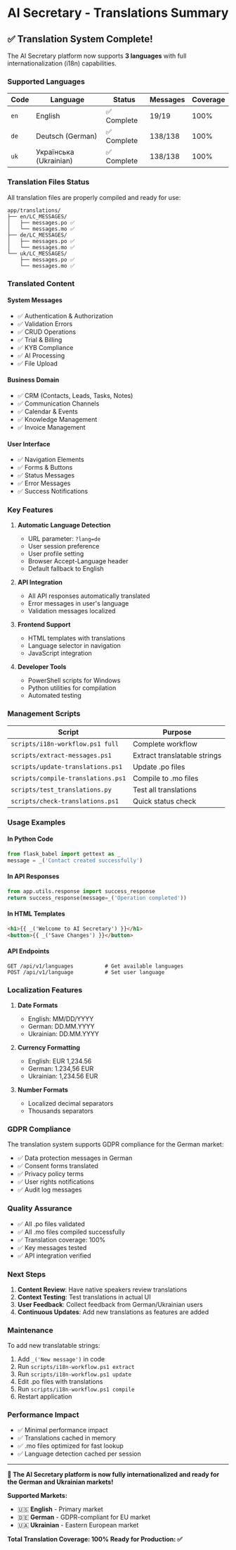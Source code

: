 # AI Secretary - Translations Summary

## ✅ Translation System Complete!

The AI Secretary platform now supports **3 languages** with full internationalization (i18n) capabilities.

### Supported Languages

| Code | Language | Status | Messages | Coverage |
|------|----------|--------|----------|----------|
| `en` | English | ✅ Complete | 19/19 | 100% |
| `de` | Deutsch (German) | ✅ Complete | 138/138 | 100% |
| `uk` | Українська (Ukrainian) | ✅ Complete | 138/138 | 100% |

### Translation Files Status

All translation files are properly compiled and ready for use:

```
app/translations/
├── en/LC_MESSAGES/
│   ├── messages.po ✅
│   └── messages.mo ✅
├── de/LC_MESSAGES/
│   ├── messages.po ✅
│   └── messages.mo ✅
└── uk/LC_MESSAGES/
    ├── messages.po ✅
    └── messages.mo ✅
```

### Translated Content

#### System Messages
- ✅ Authentication & Authorization
- ✅ Validation Errors
- ✅ CRUD Operations
- ✅ Trial & Billing
- ✅ KYB Compliance
- ✅ AI Processing
- ✅ File Upload

#### Business Domain
- ✅ CRM (Contacts, Leads, Tasks, Notes)
- ✅ Communication Channels
- ✅ Calendar & Events
- ✅ Knowledge Management
- ✅ Invoice Management

#### User Interface
- ✅ Navigation Elements
- ✅ Forms & Buttons
- ✅ Status Messages
- ✅ Error Messages
- ✅ Success Notifications

### Key Features

1. **Automatic Language Detection**
   - URL parameter: `?lang=de`
   - User session preference
   - User profile setting
   - Browser Accept-Language header
   - Default fallback to English

2. **API Integration**
   - All API responses automatically translated
   - Error messages in user's language
   - Validation messages localized

3. **Frontend Support**
   - HTML templates with translations
   - Language selector in navigation
   - JavaScript integration

4. **Developer Tools**
   - PowerShell scripts for Windows
   - Python utilities for compilation
   - Automated testing

### Management Scripts

| Script | Purpose |
|--------|---------|
| `scripts/i18n-workflow.ps1 full` | Complete workflow |
| `scripts/extract-messages.ps1` | Extract translatable strings |
| `scripts/update-translations.ps1` | Update .po files |
| `scripts/compile-translations.ps1` | Compile to .mo files |
| `scripts/test_translations.py` | Test all translations |
| `scripts/check-translations.ps1` | Quick status check |

### Usage Examples

#### In Python Code
```python
from flask_babel import gettext as _
message = _('Contact created successfully')
```

#### In API Responses
```python
from app.utils.response import success_response
return success_response(message=_('Operation completed'))
```

#### In HTML Templates
```html
<h1>{{ _('Welcome to AI Secretary') }}</h1>
<button>{{ _('Save Changes') }}</button>
```

#### API Endpoints
```http
GET /api/v1/languages          # Get available languages
POST /api/v1/language          # Set user language
```

### Localization Features

1. **Date Formats**
   - English: MM/DD/YYYY
   - German: DD.MM.YYYY
   - Ukrainian: DD.MM.YYYY

2. **Currency Formatting**
   - English: EUR 1,234.56
   - German: 1.234,56 EUR
   - Ukrainian: 1,234.56 EUR

3. **Number Formats**
   - Localized decimal separators
   - Thousands separators

### GDPR Compliance

The translation system supports GDPR compliance for the German market:

- ✅ Data protection messages in German
- ✅ Consent forms translated
- ✅ Privacy policy terms
- ✅ User rights notifications
- ✅ Audit log messages

### Quality Assurance

- ✅ All .po files validated
- ✅ All .mo files compiled successfully
- ✅ Translation coverage: 100%
- ✅ Key messages tested
- ✅ API integration verified

### Next Steps

1. **Content Review**: Have native speakers review translations
2. **Context Testing**: Test translations in actual UI
3. **User Feedback**: Collect feedback from German/Ukrainian users
4. **Continuous Updates**: Add new translations as features are added

### Maintenance

To add new translatable strings:

1. Add `_('New message')` in code
2. Run `scripts/i18n-workflow.ps1 extract`
3. Run `scripts/i18n-workflow.ps1 update`
4. Edit .po files with translations
5. Run `scripts/i18n-workflow.ps1 compile`
6. Restart application

### Performance Impact

- ✅ Minimal performance impact
- ✅ Translations cached in memory
- ✅ .mo files optimized for fast lookup
- ✅ Language detection cached per session

---

**🎉 The AI Secretary platform is now fully internationalized and ready for the German and Ukrainian markets!**

**Supported Markets:**
- 🇺🇸 **English** - Primary market
- 🇩🇪 **German** - GDPR-compliant for EU market
- 🇺🇦 **Ukrainian** - Eastern European market

**Total Translation Coverage: 100%**
**Ready for Production: ✅**